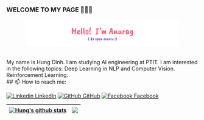 ### WELCOME TO MY PAGE 👋👋👋
<p align="center"><a href="https://github.com/dmhung1508"><img width="80%" alt="Hello, I'm Hung " src="https://github.com/anuraghazra/anuraghazra/blob/master/assets/gh-readme-header.png" /></a></p>
<br />
My name is Hung Dinh. I am studying AI engineering at PTIT. I am interested in the following topics: Deep Learning in NLP and Computer Vision. Reinforcement Learning.<br>
## 📫 How to reach me: 

[![Linkedin](https://i.stack.imgur.com/gVE0j.png) LinkedIn](https://www.linkedin.com/in/%C4%91inh-m%E1%BA%A1nh-h%C3%B9ng-756733270/) [![GitHub](https://i.stack.imgur.com/tskMh.png) GitHub](https://github.com/dmhung1508/) [![Facebook](https://i.stack.imgur.com/tskMh.png) Facebook](https://www.facebook.com/best.spam.1508/)




| <a href="https://github.com/dmhung1508"><img align="center" src="https://github-readme-stats-git-masterrstaa-rickstaa.vercel.app/api?username=dmhung1508&show_icons=true&theme=tokyonight&hide=contribs,prs,issues" alt="Hung's github stats" /></a> | <a href="https://github.com/dmhung1508"><img align="center" src="https://github-readme-stats.vercel.app/api/top-langs/?username=dmhung1508&show_icons=true&theme=tokyonight" /></a> |
| ------------- | ------------- |
